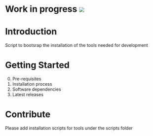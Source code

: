 # Work in progress ![](https://geps.dev/progress/10)
# Introduction 
Script to bootsrap the installation of the tools needed for development

# Getting Started
0.  Pre-requisites
1.	Installation process
2.	Software dependencies
3.	Latest releases

# Contribute
Please add installation scripts for tools under the scripts folder
